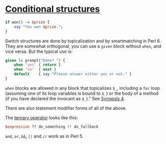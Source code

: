 [1]: http://rosettacode.org/wiki/Conditional_structures

# [Conditional structures][1]

```perl
if won() -> $prize {
    say "You won $prize.";
}
```


Switch structures are done by topicalization and by smartmatching in Perl 6. They are somewhat orthogonal, you can use a `given` block without `when`, and vice versa. But the typical use is:

```perl
given lc prompt("Done? ") {
    when 'yes' { return }
    when 'no'  { next }
    default    { say "Please answer either yes or not." }
}
```


`when` blocks are allowed in any block that topicalizes `$_`, including a
`for` loop (assuming one of its loop variables is bound to `$_`)
or the body of a method (if you have declared the invocant as `$_`)." See [Synopsis 4](http://perlcabal.org/syn/S04.html#Switch_statements).



There are also statement modifier forms of all of the above.



The [ternary operator](http://en.wikipedia.org/wiki/ternary_operator) looks like this:

```perl
$expression ?? do_something !! do_fallback
```


`and`, `or`, `&&`, `||` and `//` work as in Perl 5.
